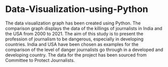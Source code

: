 # Data-Visualization-using-Python
The data visualization graph has been created using Python. The comparison graph displays the data of the killings of journalists in India and the USA from 2000 to 2021. The aim of this study is to present the profession of journalism to be dangerous, especially in developing countries. India and USA have been chosen as examples for the comparison of the level of danger journalists go through in a developed and developing country. The data for the project has been sourced from Committee to Protect Journalists.
